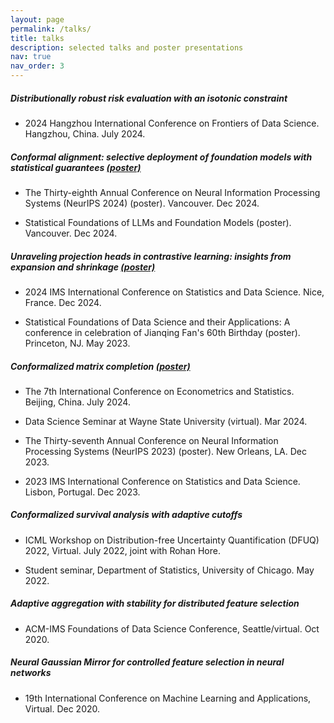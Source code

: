 ```yaml
---
layout: page
permalink: /talks/
title: talks
description: selected talks and poster presentations
nav: true
nav_order: 3
---
```



##### Distributionally robust risk evaluation with an isotonic constraint

- 2024 Hangzhou International Conference on Frontiers of Data Science. Hangzhou, China. July 2024.

##### Conformal alignment: selective deployment of foundation models with statistical guarantees [(poster)](../assets/pdf/conf_alignment_poster.pdf) 

- The Thirty-eighth Annual Conference on Neural Information Processing Systems (NeurIPS 2024) (poster). Vancouver. Dec 2024.

- Statistical Foundations of LLMs and Foundation Models (poster). Vancouver. Dec 2024.

##### Unraveling projection heads in contrastive learning: insights from expansion and shrinkage [(poster)](../assets/pdf/ssl_poster.pdf) 

- 2024 IMS International Conference on Statistics and Data Science. Nice, France. Dec 2024.

- Statistical Foundations of Data Science and their Applications: A conference in celebration of Jianqing Fan's 60th Birthday (poster). Princeton, NJ. May 2023.

##### Conformalized matrix completion [(poster)](../assets/pdf/cmc_neurips_poster.pdf) 

- The 7th International Conference on Econometrics and Statistics. Beijing, China. July 2024.

- Data Science Seminar at Wayne State University (virtual). Mar 2024.

- The Thirty-seventh Annual Conference on Neural Information Processing Systems (NeurIPS 2023) (poster). New Orleans, LA. Dec 2023.

- 2023 IMS International Conference on Statistics and Data Science. Lisbon, Portugal. Dec 2023.


##### Conformalized survival analysis with adaptive cutoffs

- ICML Workshop on Distribution-free Uncertainty Quantification (DFUQ) 2022, Virtual. July 2022, joint with Rohan Hore.

- Student seminar, Department of Statistics, University of Chicago. May 2022.

##### Adaptive aggregation with stability for distributed feature selection
 
- ACM-IMS Foundations of Data Science
Conference, Seattle/virtual. Oct 2020.

##### Neural Gaussian Mirror for controlled feature selection in neural networks

- 19th International Conference on
Machine Learning and Applications, Virtual. Dec 2020.


